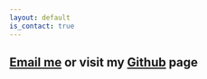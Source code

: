 ```yaml
---
layout: default
is_contact: true
---
```


[Email me](mailto:sharon.brizinov+contact@gmail.com) or visit my [Github](https://github.com/SharonBrizinov) page
---
